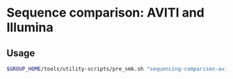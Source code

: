 # Sequence comparison: AVITI and Illumina

## Usage

```bash
$GROUP_HOME/tools/utility-scripts/pre_smk.sh "sequencing-comparison-aviti-illumina" " -n"
```